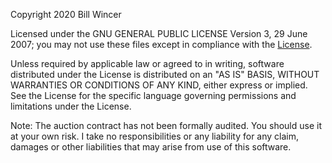 Copyright 2020 Bill Wincer

Licensed under the GNU GENERAL PUBLIC LICENSE Version 3, 29 June 2007;
you may not use these files except in compliance with the [License](https://github.com/baedrik/SCRT-sealed-bid-auction/blob/master/LICENSE.md).

Unless required by applicable law or agreed to in writing, software
distributed under the License is distributed on an "AS IS" BASIS,
WITHOUT WARRANTIES OR CONDITIONS OF ANY KIND, either express or implied.
See the License for the specific language governing permissions and
limitations under the License.

Note: The auction contract has not been formally audited. You should use it at your own risk. I take no responsibilities or any liability for any claim, damages or other liabilities that may arise from use of this software.